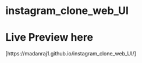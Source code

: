 # instagram_clone_web_UI
<h1> Live Preview here </h1>
[https://madanraj1.github.io/instagram_clone_web_UI/]
